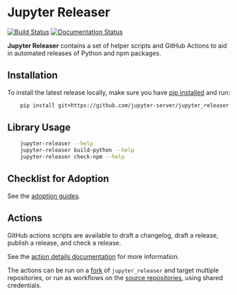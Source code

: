 # Jupyter Releaser

[![Build Status](https://github.com/jupyter-server/jupyter_releaser/actions/workflows/test.yml/badge.svg?query=branch%3Amain++)](https://github.com/jupyter-server/jupyter_releaser/actions/workflows/test.yml/badge.svg?query=branch%3Amain++)
[![Documentation Status](https://readthedocs.org/projects/jupyter-releaser/badge/?version=latest)](http://jupyter-releaser.readthedocs.io/en/latest/?badge=latest)

**Jupyter Releaser** contains a set of helper scripts and GitHub Actions to aid in automated releases of Python and npm packages.

## Installation

To install the latest release locally, make sure you have
[pip installed](https://pip.readthedocs.io/en/stable/installing/) and run:

```bash
    pip install git+https://github.com/jupyter-server/jupyter_releaser
```

## Library Usage

```bash
    jupyter-releaser --help
    jupyter-releaser build-python --help
    jupyter-releaser check-npm --help
```

## Checklist for Adoption

See the [adoption guides](https://jupyter-releaser.readthedocs.io/en/latest/how_to_guides/index.html).

## Actions

GitHub actions scripts are available to draft a changelog, draft a release, publish a release, and check a release.

See the [action details documentation](https://jupyter-releaser.readthedocs.io/en/latest/reference/theory.html#action-details) for more information.

The actions can be run on a [fork](https://jupyter-releaser.readthedocs.io/en/latest/how_to_guides/convert_repo_from_releaser.html) of `jupyter_releaser` and target multiple
repositories, or run as workflows on the [source repositories](https://jupyter-releaser.readthedocs.io/en/latest/how_to_guides/convert_repo_from_repo.html), using
shared credentials.
